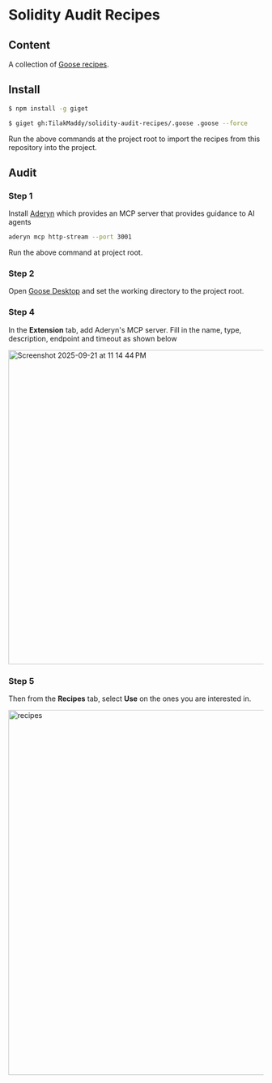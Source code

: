 # Solidity Audit Recipes

## Content

A collection of [Goose recipes](https://block.github.io/goose/docs/quickstart).

## Install

```bash
$ npm install -g giget

$ giget gh:TilakMaddy/solidity-audit-recipes/.goose .goose --force
```

Run the above commands at the project root to import the recipes from this repository into the project.

## Audit

### Step 1

Install [Aderyn](https://github.com/cyfrin/aderyn) which provides an MCP server that provides guidance to AI agents

```bash
aderyn mcp http-stream --port 3001
```
Run the above command at project root.

### Step 2

Open [Goose Desktop](https://block.github.io/goose/docs/getting-started/installation) and set the working directory to the project root. 

### Step 4

In the **Extension** tab, add Aderyn's MCP server. Fill in the name, type, description, endpoint and timeout as shown below

<img height="620" alt="Screenshot 2025-09-21 at 11 14 44 PM" src="https://github.com/user-attachments/assets/c1946882-1aff-49e6-9d86-e089784677ee" />

### Step 5

Then from the **Recipes** tab, select **Use** on the ones you are interested in.

<img width="720" alt="recipes" src="https://github.com/user-attachments/assets/845e61f3-b5b0-4cc6-a451-dcc3e82d53f8" />
